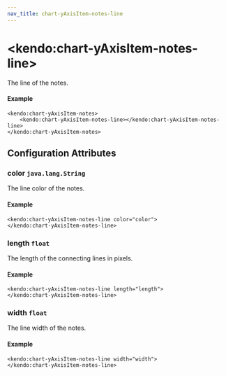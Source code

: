 ```yaml
---
nav_title: chart-yAxisItem-notes-line
---
```


# \<kendo:chart-yAxisItem-notes-line\>

The line of the notes.

#### Example
    <kendo:chart-yAxisItem-notes>
        <kendo:chart-yAxisItem-notes-line></kendo:chart-yAxisItem-notes-line>
    </kendo:chart-yAxisItem-notes>

## Configuration Attributes

### color `java.lang.String`

The line color of the notes.

#### Example
    <kendo:chart-yAxisItem-notes-line color="color">
    </kendo:chart-yAxisItem-notes-line>

### length `float`

The length of the connecting lines in pixels.

#### Example
    <kendo:chart-yAxisItem-notes-line length="length">
    </kendo:chart-yAxisItem-notes-line>

### width `float`

The line width of the notes.

#### Example
    <kendo:chart-yAxisItem-notes-line width="width">
    </kendo:chart-yAxisItem-notes-line>

